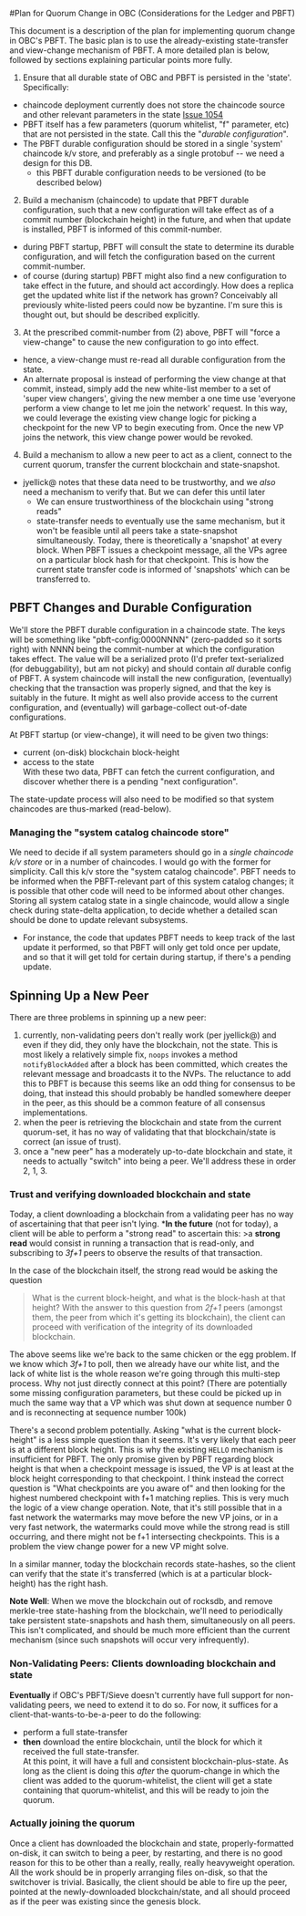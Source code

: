
#Plan for Quorum Change in OBC (Considerations for the Ledger and PBFT)

This document is a description of the plan for implementing quorum
change in OBC's PBFT.  The basic plan is to use the already-existing
state-transfer and view-change mechanism of PBFT.  A more detailed
plan is below, followed by sections explaining particular points more
fully.

1. Ensure that all durable state of OBC and PBFT is persisted in the
'state'.  Specifically:  
  * chaincode deployment currently does not store the chaincode source
    and other relevant parameters in the state
    [Issue 1054](https://github.com/hyperledger/fabric/issues/1054)  
  * PBFT itself has a few parameters (quorum whitelist, "f" parameter,
    etc) that are not persisted in the state.  Call this the "_durable
    configuration_".  
  * The PBFT durable configuration should be stored in a single
    'system' chaincode k/v store, and preferably as a single protobuf
    -- we need a design for this DB.  
    * this PBFT durable configuration needs to be versioned (to be
      described below)

2. Build a mechanism (chaincode) to update that PBFT durable
configuration, such that a new configuration will take effect as of a
commit number (blockchain height) in the future, and when that update
is installed, PBFT is informed of this commit-number.  
  * during PBFT startup, PBFT will consult the state to determine its
    durable configuration, and will fetch the configuration based on
    the current commit-number.  
  * of course (during startup) PBFT might also find a new
    configuration to take effect in the future, and should act
    accordingly.  How does a replica get the updated white list if the
    network has grown? Conceivably all previously white-listed peers
    could now be byzantine.  I'm sure this is thought out, but should
    be described explicitly.

3. At the prescribed commit-number from (2) above, PBFT will "force a
   view-change" to cause the new configuration to go into
effect.  
  * hence, a view-change must re-read all durable configuration from
    the state.
  * An alternate proposal is instead of performing the view change at that
    commit, instead, simply add the new white-list member to a set of
    'super view changers', giving the new member a one time use 
    'everyone perform a view change to let me join the network' request.
    In this way, we could leverage the existing view change logic for
    picking a checkpoint for the new VP to begin executing from.  Once
    the new VP joins the network, this view change power would be revoked.

4. Build a mechanism to allow a new peer to act as a client, connect
to the current quorum, transfer the current blockchain and
state-snapshot.  
  * jyellick@ notes that these data need to be trustworthy, and we
    _also_ need a mechanism to verify that.  But we can defer this
    until later  
    * We can ensure trustworthiness of the blockchain using "strong
      reads"  
    * state-transfer needs to eventually use the same mechanism, but
      it won't be feasible until all peers take a state-snapshot
      simultaneously.  Today, there is theoretically a 'snapshot' at
      every block.  When PBFT issues a checkpoint message, all the VPs
      agree on a particular block hash for that checkpoint.  This is
      how the current state transfer code is informed of 'snapshots'
      which can be transferred to.

## PBFT Changes and Durable Configuration

We'll store the PBFT durable configuration in a chaincode state.  The
keys will be something like "pbft-config:0000NNNN" (zero-padded so it
sorts right) with NNNN being the commit-number at which the
configuration takes effect.  The value will be a serialized proto (I'd
prefer text-serialized (for debuggability), but am not picky) and
should contain _all_ durable config of PBFT.  A system chaincode will
install the new configuration, (eventually) checking that the
transaction was properly signed, and that the key is suitably in the
future.  It might as well also provide access to the current
configuration, and (eventually) will garbage-collect out-of-date
configurations.

At PBFT startup (or view-change), it will need to be given two things:  
* current (on-disk) blockchain block-height  
* access to the state  
With these two data, PBFT can fetch the current configuration, and
discover whether there is a pending "next configuration".

The state-update process will also need to be modified so that system
chaincodes are thus-marked (read-below).

### Managing the "system catalog chaincode store"

We need to decide if all system parameters should go in a _single
chaincode k/v store_ or in a number of chaincodes.  I would go with
the former for simplicity.  Call this k/v store the "system catalog
chaincode".  PBFT needs to be informed when the PBFT-relevant part of
this system catalog changes; it is possible that other code will need
to be informed about other changes.  Storing all system catalog state
in a single chaincode, would allow a single check during state-delta
application, to decide whether a detailed scan should be done to
update relevant subsystems.  
* For instance, the code that updates PBFT needs to keep track of the 
last update it performed, so that PBFT will only get told once per update,
and so that it will get told for certain during startup, if there's a pending
update.

## Spinning Up a New Peer

There are three problems in spinning up a new peer:  
1. currently, non-validating peers don't really work (per jyellick@)
and even if they did, they only have the blockchain, not the state.
This is most likely a relatively simple fix, `noops` invokes a
method `notifyBlockAdded` after a block has been committed, which
creates the relevant message and broadcasts it to the NVPs.  The
reluctance to add this to PBFT is because this seems like an odd thing
for consensus to be doing, that instead this should probably be handled
somewhere deeper in the peer, as this should be a common feature of all
consensus implementations.
2. when the peer is retrieving the blockchain and state from the
current quorum-set, it has no way of validating that that
blockchain/state is correct (an issue of trust).  
3. once a "new peer" has a moderately up-to-date blockchain and state,
it needs to actually "switch" into being a peer.  We'll address these
in order 2, 1, 3. 

### Trust and verifying downloaded blockchain and state

Today, a client downloading a blockchain from a validating peer has no
way of ascertaining that that peer isn't lying.  ***In the future**
(not for today), a client will be able to perform a "strong read" to
ascertain this: >a **strong read** would consist in running a
transaction that is read-only, and subscribing to _3f+1_ peers to
observe the results of that transaction.

In the case of the blockchain itself, the strong read would be asking
the question 
>What is the current block-height, and what is the block-hash at that height? 
With the answer to this question from _2f+1_ peers (amongst them, the
peer from which it's getting its blockchain), the client can proceed
with verification of the integrity of its downloaded blockchain.

The above seems like we're back to the same chicken or the egg problem.
If we know which _3f+1_ to poll, then we already have our white list,
and the lack of white list is the whole reason we're going through
this multi-step process.  Why not just directly connect at this point?
(There are potentially some missing configuration parameters, but these
could be picked up in much the same way that a VP which was shut down
at sequence number 0 and is reconnecting at sequence number 100k)

There's a second problem potentially.  Asking "what is the current
block-height" is a less simple question than it seems.  It's very likely
that each peer is at a different block height.  This is why the existing
`HELLO` mechanism is insufficient for PBFT.  The only promise given by
PBFT regarding block height is that when a checkpoint message is issued,
the VP is at least at the block height corresponding to that checkpoint.
I think instead the correct question is "What checkpoints are you aware of"
and then looking for the highest numbered checkpoint with f+1 matching replies.
This is very much the logic of a view change operation.  Note, that it's
still possible that in a fast network the watermarks may move before the new VP
joins, or in a very fast network, the watermarks could move while the strong
read is still occurring, and there might not be f+1 intersecting checkpoints.
This is a problem the view change power for a new VP might solve.

In a similar manner, today the blockchain records state-hashes, so the
client can verify that the state it's transferred (which is at a
particular block-height) has the right hash.

**Note Well**: When we move the blockchain out of rocksdb, and remove
  merkle-tree state-hashing from the blockchain, we'll need to
  periodically take persistent state-snapshots and hash them,
  simultaneously on all peers.  This isn't complicated, and should be
  much more efficient than the current mechanism (since such snapshots
  will occur very infrequently).

### Non-Validating Peers: Clients downloading blockchain and state

**Eventually** if OBC's PBFT/Sieve doesn't currently have full support
for non-validating peers, we need to extend it to do so.  For now, it
suffices for a client-that-wants-to-be-a-peer to do the following:  
* perform a full state-transfer  
* **then** download the entire blockchain, until the block for which it
received the full state-transfer.  
At this point, it will have a full and consistent
blockchain-plus-state.  As long as the client is doing this _after_
the quorum-change in which the client was added to the
quorum-whitelist, the client will get a state containing that
quorum-whitelist, and this will be ready to join the quorum.

### Actually joining the quorum

Once a client has downloaded the blockchain and state,
properly-formatted on-disk, it can switch to being a peer, by
restarting, and there is no good reason for this to be other than a
really, really, really heavyweight operation.  All the work should be
in properly arranging files on-disk, so that the switchover is
trivial.  Basically, the client should be able to fire up the peer,
pointed at the newly-downloaded blockchain/state, and all should
proceed as if the peer was existing since the genesis block.
